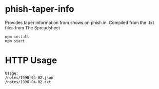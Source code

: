 phish-taper-info
================

Provides taper information from shows on phish.in. Compiled from the .txt files from The Spreadsheet

```
npm install
npm start
```

# HTTP Usage

```
Usage:
/notes/1998-04-02.json
/notes/1998-04-02.txt
```
